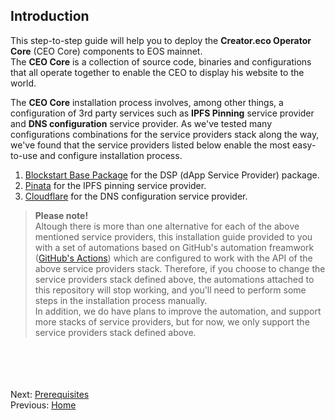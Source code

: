 ## Introduction <a name="introduction"></a>

This step-to-step guide will help you to deploy the **Creator.eco Operator Core** (CEO Core) components to EOS mainnet.  
The **CEO Core** is a collection of source code, binaries and configurations that all operate together to enable the CEO to display his website to the world.

The **CEO Core** installation process involves, among other things, a configuration of 3rd party services such as **IPFS Pinning** service provider and **DNS configuration** service provider. As we've tested many configurations combinations for the service providers stack along the way, we've found that the service providers listed below enable the most easy-to-use and configure installation process.

1. [Blockstart Base Package](https://dsphq.io/packages/blockstartac/ipfsservice1/blockpack2) for the DSP (dApp Service Provider) package.  
2. [Pinata](https://pinata.cloud/) for the IPFS pinning service provider.  
3. [Cloudflare](https://www.cloudflare.com/) for the DNS configuration service provider. 

> **Please note!**  
> Altough there is more than one alternative for each of the above mentioned service providers, this installation guide provided to you with a set of automations based on GitHub's automation freamwork ([GitHub's Actions](https://help.github.com/en/actions/automating-your-workflow-with-github-actions)) which are configured to work with the API of the above service providers stack. Therefore, if you choose to change the service providers stack defined above, the automations attached to this repository will stop working, and you'll need to perform some steps in the installation process manually.  
> In addition, we do have plans to improve the automation, and support more stacks of service providers, but for now, we only support the service providers stack defined above.

<br/><br/>
<br/><br/>
Next: [Prerequisites](02-prerequisites.md)  
Previous: [Home](../README.md)
